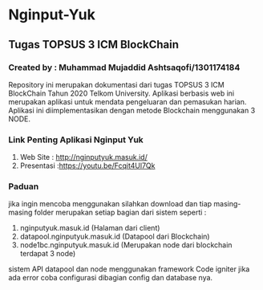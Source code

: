# Nginput-Yuk
## Tugas TOPSUS 3 ICM BlockChain

### Created by : Muhammad Mujaddid Ashtsaqofi/1301174184

Repository ini merupakan dokumentasi dari tugas TOPSUS 3 ICM BlockChain Tahun 2020 Telkom University. Aplikasi berbasis web ini merupakan aplikasi untuk mendata pengeluaran dan pemasukan harian. Aplikasi ini diimplementasikan dengan metode Blockchain menggunakan 3 NODE. 

### Link Penting Aplikasi Nginput Yuk   
1. Web Site   : http://nginputyuk.masuk.id/
2. Presentasi :https://youtu.be/Fcqit4Ul7Qk


### Paduan

jika ingin mencoba menggunakan silahkan download dan tiap masing-masing folder merupakan setiap bagian dari sistem seperti :
1. nginputyuk.masuk.id (Halaman dari client)
2. datapool.nginputyuk.masuk.id (Datapool dari Blockchain)
3. node1bc.nginputyuk.masuk.id (Merupakan node dari blockchain terdapat 3 node)

sistem API datapool dan node menggunakan framework Code igniter jika ada error coba configurasi dibagian config dan database nya.
